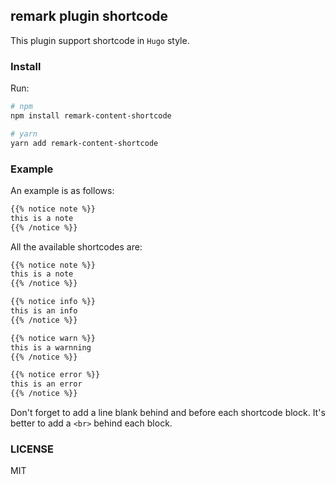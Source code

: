 ## remark plugin shortcode
This plugin support shortcode in `Hugo` style. 

### Install
Run:
```bash
# npm
npm install remark-content-shortcode

# yarn
yarn add remark-content-shortcode
```

### Example
An example is as follows:
```markdown
{{% notice note %}}
this is a note
{{% /notice %}}
```

All the available shortcodes are:
```markdown
{{% notice note %}}
this is a note
{{% /notice %}}

{{% notice info %}}
this is an info
{{% /notice %}}

{{% notice warn %}}
this is a warnning
{{% /notice %}}

{{% notice error %}}
this is an error
{{% /notice %}}
```

Don't forget to add a line blank behind and before each shortcode block. It's better to add a `<br>` behind each block.

### LICENSE
MIT
